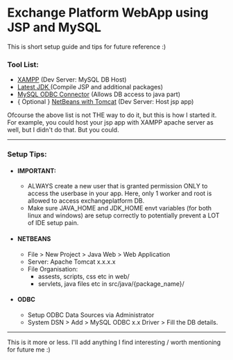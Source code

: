 # Exchange Platform WebApp using JSP and MySQL

This is short setup guide and tips for future reference :)

### Tool List:

* [XAMPP](https://www.apachefriends.org/download.html) (Dev Server: MySQL DB Host)
* [Latest JDK ](https://adoptopenjdk.net/?variant=openjdk11&jvmVariant=hotspot)(Compile JSP and additional packages)
* [MySQL ODBC Connector](https://dev.mysql.com/downloads/connector/odbc/) (Allows DB access to java part)
* { Optional } [NetBeans with Tomcat](https://netbeans.apache.org/download/nb110/nb110.html) (Dev Server: Host jsp app)

Ofcourse the above list is not THE way to do it, but this is how I started it. For example, you could host your jsp app with XAMPP apache server as well, but I didn't do that. But you could.

---

### Setup Tips:

* #### IMPORTANT:
  * ALWAYS create a new user that is granted permission ONLY to access the userbase in your app. Here, only 1 worker and root is allowed to access exchangeplatform DB.
  * Make sure JAVA_HOME and JDK_HOME envt variables (for both linux and windows) are setup correctly to potentially prevent a LOT of IDE setup pain.

* #### NETBEANS
  * File > New Project > Java Web > Web Application
  * Server: Apache Tomcat x.x.x.x
  * File Organisation:
    * assests, scripts, css etc in web/
    * servlets, java files etc in src/java/{package_name}/

* #### ODBC
  * Setup ODBC Data Sources via Administrator
  * System DSN > Add > MySQL ODBC x.x Driver > Fill the DB details.


---

This is it more or less. I'll add anything I find interesting / worth mentioning for future me :)